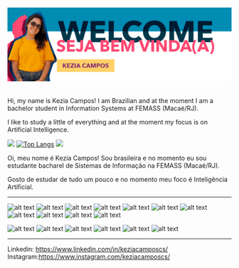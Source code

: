 <h1 align="center">
  
![alt text](https://github.com/keziacamposcs/keziacamposcs/blob/main/welcomeGithub1.png)

</h1>

Hi, my name is Kezia Campos! I am Brazilian and at the moment I am a bachelor student in Information Systems at FEMASS (Macaé/RJ).

I like to study a little of everything and at the moment my focus is on Artificial Intelligence.

<img src="https://media.giphy.com/media/TlDd1mxmPGQo/giphy.gif" width="290"> [![Top Langs](https://github-readme-stats.vercel.app/api/top-langs/?username=keziacamposcs&layout=compact)](https://github.com/keziacamposcs/github-readme-stats) <img src="https://media.giphy.com/media/l44Qqz6gO6JiVV3pu/giphy.gif" width="162">


Oi, meu nome é Kezia Campos! Sou brasileira e no momento eu sou estudante bacharel de Sistemas de Informação na FEMASS (Macaé/RJ).

Gosto de estudar de tudo um pouco e no momento meu foco é Inteligência Artificial.

---
![alt text](https://img.shields.io/badge/Python-3776AB?style=for-the-badge&logo=python&logoColor=white)
![alt text](https://img.shields.io/badge/TensorFlow-FF6F00?style=for-the-badge&logo=TensorFlow&logoColor=white)
![alt text](https://img.shields.io/badge/scikit_learn-F7931E?style=for-the-badge&logo=scikit-learn&logoColor=white)
![alt text](https://img.shields.io/badge/Keras-D00000?style=for-the-badge&logo=Keras&logoColor=white)
![alt text](https://img.shields.io/badge/Numpy-777BB4?style=for-the-badge&logo=numpy&logoColor=white)
![alt text](https://img.shields.io/badge/Pandas-2C2D72?style=for-the-badge&logo=pandas&logoColor=white)
![alt text](https://img.shields.io/badge/PyTorch-EE4C2C?style=for-the-badge&logo=PyTorch&logoColor=white)
![alt text](https://img.shields.io/badge/OpenCV-27338e?style=for-the-badge&logo=OpenCV&logoColor=white)
![alt text](https://img.shields.io/badge/RASPBERRY%20PI-C51A4A.svg?&style=for-the-badge&logo=raspberry%20pi&logoColor=white)
![alt text](https://img.shields.io/badge/Jupyter-F37626.svg?&style=for-the-badge&logo=Jupyter&logoColor=white)
![alt text](https://img.shields.io/badge/Colab-F9AB00?style=for-the-badge&logo=googlecolab&color=525252)

![alt text](https://img.shields.io/badge/C-00599C?style=for-the-badge&logo=c&logoColor=white)
![alt text](https://img.shields.io/badge/HTML5-E34F26?style=for-the-badge&logo=html5&logoColor=white)
![alt text](https://img.shields.io/badge/CSS3-1572B6?style=for-the-badge&logo=css3&logoColor=white)
![alt text](https://img.shields.io/badge/PHP-777BB4?style=for-the-badge&logo=php&logoColor=white)
![alt text](https://img.shields.io/badge/MySQL-00000F?style=for-the-badge&logo=mysql&logoColor=white)
![alt text](https://img.shields.io/badge/Bootstrap-563D7C?style=for-the-badge&logo=bootstrap&logoColor=white)

---
Linkedin: https://www.linkedin.com/in/keziacamposcs/
Instagram:https://www.instagram.com/keziacamposcs/

